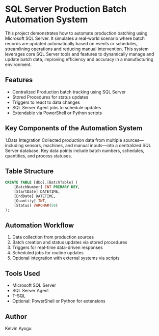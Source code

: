 # SQL Server Production Batch Automation System

This project demonstrates how to automate production batching using Microsoft SQL Server. It simulates a real-world scenario where batch records are updated automatically based on events or schedules, streamlining operations and reducing manual intervention. This system leverages core SQL Server tools and features to dynamically manage and update batch data, improving efficiency and accuracy in a manufacturing environment.

## Features

- Centralized Production batch tracking using SQL Server
- Stored Procedures for status updates
- Triggers to react to data changes
- SQL Server Agent jobs to schedule updates
- Extendable via PowerShell or Python scripts
  
## Key Components of the Automation System
1.Data Integration
Collected production data from multiple sources—including sensors, machines, and manual inputs—into a centralized SQL Server database. Key data points include batch numbers, schedules, quantities, and process statuses.

## Table Structure

```sql
CREATE TABLE [dbo].[BatchTable] (
    [BatchNumber] INT PRIMARY KEY,
    [StartDate] DATETIME,
    [EndDate] DATETIME,
    [Quantity] INT,
    [Status] VARCHAR(50)
);
```

## Automation Workflow

1. Data collection from production sources
2. Batch creation and status updates via stored procedures
3. Triggers for real-time data-driven responses
4. Scheduled jobs for routine updates
5. Optional integration with external systems via scripts

## Tools Used

- Microsoft SQL Server
- SQL Server Agent
- T-SQL
- Optional: PowerShell or Python for extensions

## Author

Kelvin Ayogu
